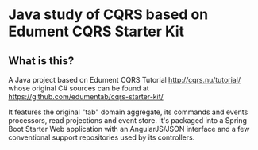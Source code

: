# Java study of CQRS based on Edument CQRS Starter Kit

## What is this?

A Java project based on Edument CQRS Tutorial http://cqrs.nu/tutorial/ whose 
original C# sources can be found at 
https://github.com/edumentab/cqrs-starter-kit/

It features the original "tab" domain aggregate, its commands and events 
processors, read projections and event store. It's packaged into a Spring Boot 
Starter Web application with an AngularJS/JSON interface and a few conventional 
support repositories used by its controllers.